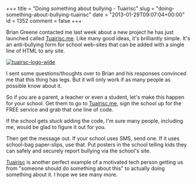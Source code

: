 +++
title = "Doing something about bullying - Tuairisc"
slug = "doing-something-about-bullying-tuairisc"
date = "2013-01-29T09:07:04+00:00"
id = 1352
comment = false
+++

Brian Greene contacted me last week about a new project he has just launched called [Tuairisc.me](https://tuairisc.me/). Like many good ideas, it's brilliantly simple. It's an anti-bullying form for school web-sites that can be added with a single line of HTML to any site.

[![](https://d1tidq54inel9p.cloudfront.net/wp-content/uploads/2013/01/tuairsc-logo-wide.png "tuairsc-logo-wide")](https://tuairisc.me/)

I sent some questions/thoughts over to Brian and his responses convinced me that this thing has legs. But it will only work if as many people as possible know about it.

So if you are a parent, a teacher or even a student, let's make this happen for your school. Get them to go to [Tuairisc.me](https://tuairisc.me/), sign the school up for the FREE service and grab that one line of code.

If the school gets stuck adding the code, I'm sure many people, including me, would be glad to figure it out for you.

Then get the message out. If your school uses SMS, send one. If it uses school-bag paper-slips, use that. Put posters in the school telling kids they can safely and securely report bullying via the school's site.

[Tuairisc](https://tuairisc.me/) is another perfect example of a motivated tech person getting us from "someone should do something about this" to actually doing something about it. I hope we see many more.
